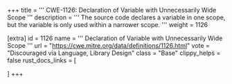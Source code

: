 +++
title = '''
CWE-1126: Declaration of Variable with Unnecessarily Wide Scope
'''
description	= '''
The source code declares a variable in one scope, but the variable is only used within a narrower scope.
'''
weight = 1126

[extra]
id = 1126
name = '''
Declaration of Variable with Unnecessarily Wide Scope
'''
url = "https://cwe.mitre.org/data/definitions/1126.html"
vote = "Discouraged via Language, Library Design"
class = "Base"
clippy_helps = false
rust_docs_links = [

]
+++
